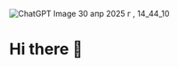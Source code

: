 ![ChatGPT Image 30 апр  2025 г , 14_44_10](https://github.com/user-attachments/assets/97d4415c-4e8b-4ad9-8b94-c8c91f546fa3)

# Hi there 👋

<!--
**Artem1s1337/Artem1s1337** is a ✨ _special_ ✨ repository because its `README.md` (this file) appears on your GitHub profile.

Here are some ideas to get you started:

- 🔭 I’m currently working on ...
- 🌱 I’m currently learning ...
- 👯 I’m looking to collaborate on ...
- 🤔 I’m looking for help with ...
- 💬 Ask me about ...
- 📫 How to reach me: ...
- 😄 Pronouns: ...
- ⚡ Fun fact: ...
